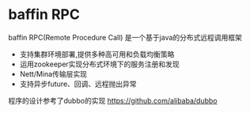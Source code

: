 # baffin RPC

baffin RPC(Remote Procedure Call) 是一个基于java的分布式远程调用框架<br>
* 支持集群环境部署,提供多种高可用和负载均衡策略
* 运用zookeeper实现分布式环境下的服务注册和发现
* Nett/Mina传输层实现
* 支持异步future、回调、远程抛出异常<br>

程序的设计参考了dubbo的实现 https://github.com/alibaba/dubbo
